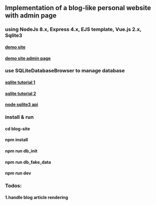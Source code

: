 ## Implementation of a blog-like personal website with admin page
### using NodeJs 8.x, Express 4.x, EJS template, Vue.js 2.x, Sqlite3

####   [demo site](https://jpwonderland.herokuapp.com)
####   [demo site admin page](https://jpwonderland.herokuapp.com/admin)

### use SQLiteDatabaseBrowser to manage database
####    [sqlite tutorial 1](http://www.sqlitetutorial.net/)
####    [sqlite tutorial 2](https://www.tutorialspoint.com/sqlite/)
####    [node sqlite3 api](https://github.com/mapbox/node-sqlite3/wiki/API)

### install & run
#### cd blog-site  
#### npm install
#### npm run db_init
#### npm run db_fake_data
#### npm run dev

### Todos:
#### 1.handle blog article rendering
